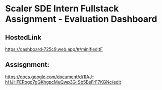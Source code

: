 # Scaler SDE Intern Fullstack Assignment - Evaluation Dashboard

## HostedLink
https://dashboard-725c9.web.app/#/minified:tF

## Assisgnment:
https://docs.google.com/document/d/1IAJ-hHJHFEPogd7gGKhgpcMuQwp3G-Sb5EeFrF7KGNc/edit
